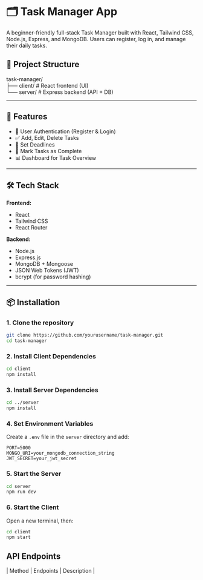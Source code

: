 # 🗂️ Task Manager App

A beginner-friendly full-stack Task Manager built with React, Tailwind CSS, Node.js, Express, and MongoDB. Users can register, log in, and manage their daily tasks.

## 🧱 Project Structure
task-manager/  
├── client/ # React frontend (UI)  
└── server/ # Express backend (API + DB)

---

## 🚀 Features

- 🔐 User Authentication (Register & Login)
- ✅ Add, Edit, Delete Tasks
- 📅 Set Deadlines
- 🎯 Mark Tasks as Complete
- 📊 Dashboard for Task Overview

---

## 🛠 Tech Stack

**Frontend:**
- React
- Tailwind CSS
- React Router

**Backend:**
- Node.js
- Express.js
- MongoDB + Mongoose
- JSON Web Tokens (JWT)
- bcrypt (for password hashing)

---

## 📦 Installation

### 1. Clone the repository

```bash
git clone https://github.com/yourusername/task-manager.git
cd task-manager
```

### 2. Install Client Dependencies

```bash
cd client
npm install
```

### 3. Install Server Dependencies

```bash
cd ../server
npm install
```

### 4. Set Environment Variables

Create a `.env` file in the `server` directory and add:

```env
PORT=5000
MONGO_URI=your_mongodb_connection_string
JWT_SECRET=your_jwt_secret
```

### 5. Start the Server

```bash
cd server
npm run dev
```

### 6. Start the Client

Open a new terminal, then:

```bash
cd client
npm start
```

## API Endpoints
| Method |  Endpoints | Description |


